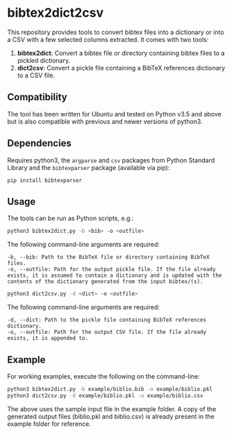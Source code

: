 # bibtex2dict2csv

This repository provides tools to convert bibtex files into a dictionary or into a CSV with a few selected columns extracted. It comes with two tools:
1. **bibtex2dict**: Convert a bibtex file or directory containing bibtex files to a pickled dictionary.
2. **dict2csv**: Convert a pickle file containing a BibTeX references dictionary to a CSV file.

## Compatibility

The tool has been written for Ubuntu and tested on Python v3.5 and above but is also compatible with previous and newer versions of python3.

## Dependencies

Requires python3, the `argparse` and `csv` packages from Python Standard Library and the `bibtexparser` package (available via pip):

```
pip install bibtexparser
```

## Usage

The tools can be run as Python scripts, e.g.:
```bash
python3 bibtex2dict.py -b <bib> -o <outfile>
```

The following command-line arguments are required:
```
-b, --bib: Path to the BibTeX file or directory containing BibTeX files.
-o, --outfile: Path for the output pickle file. If the file already exists, it is assumed to contain a dictionary and is updated with the contents of the dictionary generated from the input bibtex/(s).
```

```bash
python3 dict2csv.py -d <dict> -o <outfile>
```

The following command-line arguments are required:
```
-d, --dict: Path to the pickle file containing BibTeX references dictionary.
-o, --outfile: Path for the output CSV file. If the file already exists, it is appended to.
```

## Example

For working examples, execute the following on the command-line:
```bash
python3 bibtex2dict.py -b example/biblio.bib -o example/biblio.pkl
python3 dict2csv.py -d example/biblio.pkl -o example/biblio.csv
```
The above uses the sample input file in the example folder. A copy of the generated output files (biblio.pkl and biblio.csv) is already present in the example folder for reference.

